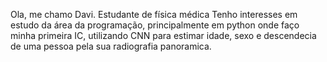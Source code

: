 Ola, me chamo Davi. Estudante de física médica
Tenho interesses em estudo da área da programação, principalmente em python
onde faço minha primeira IC, utilizando CNN para estimar idade, sexo e descendecia de uma pessoa 
pela sua radiografia panoramica.
<!---
pultrini/pultrini is a ✨ special ✨ repository because its `README.md` (this file) appears on your GitHub profile.
You can click the Preview link to take a look at your changes.
--->
